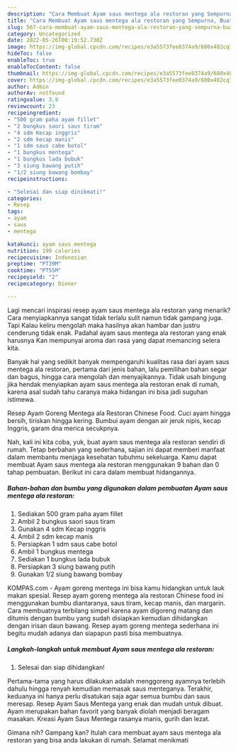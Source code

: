 ```yaml
---
description: "Cara Membuat Ayam saus mentega ala restoran yang Sempurna, Buat Buka Puasa}"
title: "Cara Membuat Ayam saus mentega ala restoran yang Sempurna, Buat Buka Puasa}"
slug: 567-cara-membuat-ayam-saus-mentega-ala-restoran-yang-sempurna-buat-buka-puasa
category: Uncategorized
date: 2022-05-26T00:19:52.730Z
image: https://img-global.cpcdn.com/recipes/e3a5573fee0374a9/680x482cq70/ayam-saus-mentega-ala-restoran-foto-resep-utama.jpg
hideToc: false
enableToc: true
enableTocContent: false
thumbnail: https://img-global.cpcdn.com/recipes/e3a5573fee0374a9/680x482cq70/ayam-saus-mentega-ala-restoran-foto-resep-utama.jpg
cover: https://img-global.cpcdn.com/recipes/e3a5573fee0374a9/680x482cq70/ayam-saus-mentega-ala-restoran-foto-resep-utama.jpg
author: Admin
authorAv: notfound
ratingvalue: 3.9
reviewcount: 23
recipeingredient:
- "500 gram paha ayam fillet"
- "2 bungkus saori saus tiram"
- "4 sdm Kecap inggris"
- "2 sdm kecap manis"
- "1 sdm saus cabe botol"
- "1 bungkus mentega"
- "1 bungkus lada bubuk"
- "3 siung bawang putih"
- "1/2 siung bawang bombay"
recipeinstructions:

- "Selesai dan siap dinikmati!"
categories:
- Resep
tags:
- ayam
- saus
- mentega

katakunci: ayam saus mentega 
nutrition: 199 calories
recipecuisine: Indonesian
preptime: "PT39M"
cooktime: "PT55M"
recipeyield: "2"
recipecategory: Dinner

---
```



Lagi mencari inspirasi resep ayam saus mentega ala restoran yang menarik? Cara menyiapkannya sangat tidak terlalu sulit namun tidak gampang juga. Tapi Kalau keliru mengolah maka hasilnya akan hambar dan justru cenderung tidak enak. Padahal ayam saus mentega ala restoran yang enak harusnya Kan mempunyai aroma dan rasa yang dapat memancing selera kita.


Banyak hal yang sedikit banyak mempengaruhi kualitas rasa dari ayam saus mentega ala restoran, pertama dari jenis bahan, lalu pemilihan bahan segar dan bagus, hingga cara mengolah dan menyajikannya. Tidak usah bingung jika hendak menyiapkan ayam saus mentega ala restoran enak di rumah, karena asal sudah tahu caranya maka hidangan ini bisa jadi suguhan istimewa.

Resep Ayam Goreng Mentega ala Restoran Chinese Food. Cuci ayam hingga bersih, tiriskan hingga kering. Bumbui ayam dengan air jeruk nipis, kecap Inggris, garam dna merica secukpnya.


Nah, kali ini kita coba, yuk, buat ayam saus mentega ala restoran sendiri di rumah. Tetap berbahan yang sederhana, sajian ini dapat memberi manfaat dalam membantu menjaga kesehatan tubuhmu sekeluarga. Kamu dapat membuat Ayam saus mentega ala restoran menggunakan 9 bahan dan 0 tahap pembuatan. Berikut ini cara dalam membuat hidangannya.

<!--inarticleads1-->

##### Bahan-bahan dan bumbu yang digunakan dalam pembuatan Ayam saus mentega ala restoran:

1. Sediakan 500 gram paha ayam fillet
1. Ambil 2 bungkus saori saus tiram
1. Gunakan 4 sdm Kecap inggris
1. Ambil 2 sdm kecap manis
1. Persiapkan 1 sdm saus cabe botol
1. Ambil 1 bungkus mentega
1. Sediakan 1 bungkus lada bubuk
1. Persiapkan 3 siung bawang putih
1. Gunakan 1/2 siung bawang bombay


KOMPAS.com - Ayam goreng mentega ini bisa kamu hidangkan untuk lauk makan spesial. Resep ayam goreng mentega ala restoran Chinese food ini menggunakan bumbu diantaranya, saus tiram, kecap manis, dan margarin. Cara membuatnya terbilang simpel karena ayam digoreng matang dan ditumis dengan bumbu yang sudah disiapkan kemudian dihidangkan dengan irisan daun bawang. Resep ayam goreng mentega sederhana ini begitu mudah adanya dan siapapun pasti bisa membuatnya. 

<!--inarticleads2-->

##### Langkah-langkah untuk membuat Ayam saus mentega ala restoran:


1. Selesai dan siap dihidangkan!

Pertama-tama yang harus dilakukan adalah menggoreng ayamnya terlebih dahulu hingga renyah kemudian memasak saus menteganya. Terakhir, keduanya ini hanya perlu disatukan saja agar semua bumbu dan saus meresap. Resep Ayam Saus Mentega yang enak dan mudah untuk dibuat. Ayam merupakan bahan favorit yang banyak diolah menjadi beragam masakan. Kreasi Ayam Saus Mentega rasanya manis, gurih dan lezat. 

Gimana nih? Gampang kan? Itulah cara membuat ayam saus mentega ala restoran yang bisa anda lakukan di rumah. Selamat menikmati
